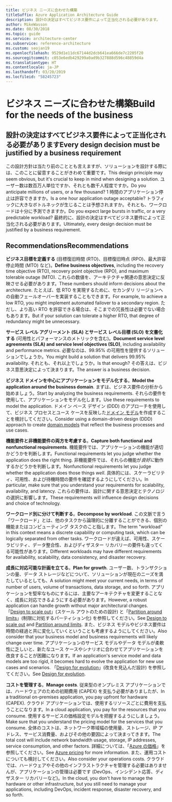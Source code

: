 ```yaml
---
title: ビジネス ニーズに合わせた構築
titleSuffix: Azure Application Architecture Guide
description: 設計の決定はすべてビジネス要件によって正当化される必要があります。
author: MikeWasson
ms.date: 08/30/2018
ms.topic: guide
ms.service: architecture-center
ms.subservice: reference-architecture
ms.custom: seojan19
ms.openlocfilehash: 9529d1e11dc67144d2dcb641ea666de7c2205f20
ms.sourcegitcommit: c053e6edb429299a0ad9b327888d596c48859d4a
ms.translationtype: HT
ms.contentlocale: ja-JP
ms.lasthandoff: 03/20/2019
ms.locfileid: "58245723"
---
```

# <a name="build-for-the-needs-of-the-business"></a><span data-ttu-id="3db75-103">ビジネス ニーズに合わせた構築</span><span class="sxs-lookup"><span data-stu-id="3db75-103">Build for the needs of the business</span></span>

## <a name="every-design-decision-must-be-justified-by-a-business-requirement"></a><span data-ttu-id="3db75-104">設計の決定はすべてビジネス要件によって正当化される必要があります</span><span class="sxs-lookup"><span data-stu-id="3db75-104">Every design decision must be justified by a business requirement</span></span>

<span data-ttu-id="3db75-105">この設計方針は当たり前のこととも言えますが、ソリューションを設計する際には、このことに留意することがきわめて重要です。</span><span class="sxs-lookup"><span data-stu-id="3db75-105">This design principle may seem obvious, but it's crucial to keep in mind when designing a solution.</span></span> <span data-ttu-id="3db75-106">ユーザー数は数百万人単位ですか、それとも数千人程度ですか。</span><span class="sxs-lookup"><span data-stu-id="3db75-106">Do you anticipate millions of users, or a few thousand?</span></span> <span data-ttu-id="3db75-107">1 時間のアプリケーション停止は許容できますか。</span><span class="sxs-lookup"><span data-stu-id="3db75-107">Is a one hour application outage acceptable?</span></span> <span data-ttu-id="3db75-108">トラフィックに大きなボトルネックが生じることは予想されますか。それとも、ワークロードは十分に予測できますか。</span><span class="sxs-lookup"><span data-stu-id="3db75-108">Do you expect large bursts in traffic, or a very predictable workload?</span></span> <span data-ttu-id="3db75-109">最終的に、設計の決定はすべてビジネス要件によって正当化される必要があります。</span><span class="sxs-lookup"><span data-stu-id="3db75-109">Ultimately, every design decision must be justified by a business requirement.</span></span>

## <a name="recommendations"></a><span data-ttu-id="3db75-110">Recommendations</span><span class="sxs-lookup"><span data-stu-id="3db75-110">Recommendations</span></span>

<span data-ttu-id="3db75-111">**ビジネス目標を定義する** (目標復旧時間 (RTO)、目標復旧時点 (RPO)、最大許容停止時間 (MTO) など)。</span><span class="sxs-lookup"><span data-stu-id="3db75-111">**Define business objectives**, including the recovery time objective (RTO), recovery point objective (RPO), and maximum tolerable outage (MTO).</span></span> <span data-ttu-id="3db75-112">これらの数値を、アーキテクチャ関連の意思決定に反映させる必要があります。</span><span class="sxs-lookup"><span data-stu-id="3db75-112">These numbers should inform decisions about the architecture.</span></span> <span data-ttu-id="3db75-113">たとえば、低 RTO を実現するために、セカンダリ リージョンへの自動フェールオーバーを実装することもできます。</span><span class="sxs-lookup"><span data-stu-id="3db75-113">For example, to achieve a low RTO, you might implement automated failover to a secondary region.</span></span> <span data-ttu-id="3db75-114">ただし、より高い RTO を許容できる場合は、そこまでの冗長性は必要でない場合もあります。</span><span class="sxs-lookup"><span data-stu-id="3db75-114">But if your solution can tolerate a higher RTO, that degree of redundancy might be unnecessary.</span></span>

<span data-ttu-id="3db75-115">**サービス レベル アグリーメント (SLA) とサービス レベル目標 (SLO) を文書化する** (可用性とパフォーマンスのメトリックを含む)。</span><span class="sxs-lookup"><span data-stu-id="3db75-115">**Document service level agreements (SLA) and service level objectives (SLO)**, including availability and performance metrics.</span></span> <span data-ttu-id="3db75-116">必要なのは、99.95% の可用性を提供するソリューションでしょうか。</span><span class="sxs-lookup"><span data-stu-id="3db75-116">You might build a solution that delivers 99.95% availability.</span></span> <span data-ttu-id="3db75-117">それとも、それ以上でしょうか。</span><span class="sxs-lookup"><span data-stu-id="3db75-117">Is that enough?</span></span> <span data-ttu-id="3db75-118">その答えは、ビジネス意思決定によって決まります。</span><span class="sxs-lookup"><span data-stu-id="3db75-118">The answer is a business decision.</span></span>

<span data-ttu-id="3db75-119">**ビジネス ドメインを中心にアプリケーションをモデル化する**。</span><span class="sxs-lookup"><span data-stu-id="3db75-119">**Model the application around the business domain**.</span></span> <span data-ttu-id="3db75-120">まずは、ビジネス要件の分析から始めましょう。</span><span class="sxs-lookup"><span data-stu-id="3db75-120">Start by analyzing the business requirements.</span></span> <span data-ttu-id="3db75-121">それらの要件を使用して、アプリケーションをモデル化します。</span><span class="sxs-lookup"><span data-stu-id="3db75-121">Use these requirements to model the application.</span></span> <span data-ttu-id="3db75-122">ドメイン ベース デザイン (DDD) のアプローチを使用して、ビジネス プロセスとユース ケースを反映した[ドメイン モデル][domain-model]を作成することを検討してください。</span><span class="sxs-lookup"><span data-stu-id="3db75-122">Consider using a domain-driven design (DDD) approach to create [domain models][domain-model] that reflect the business processes and use cases.</span></span>

<span data-ttu-id="3db75-123">**機能要件と非機能要件の両方を考慮する**。</span><span class="sxs-lookup"><span data-stu-id="3db75-123">**Capture both functional and nonfunctional requirements**.</span></span> <span data-ttu-id="3db75-124">機能要件では、アプリケーションの機能が適切かどうかを判断します。</span><span class="sxs-lookup"><span data-stu-id="3db75-124">Functional requirements let you judge whether the application does the right thing.</span></span> <span data-ttu-id="3db75-125">非機能要件では、それらの機能が*良好に*動作するかどうかを判断します。</span><span class="sxs-lookup"><span data-stu-id="3db75-125">Nonfunctional requirements let you judge whether the application does those things *well*.</span></span> <span data-ttu-id="3db75-126">具体的には、スケーラビリティ、可用性、および待機時間の要件を確認するようにしてください。</span><span class="sxs-lookup"><span data-stu-id="3db75-126">In particular, make sure that you understand your requirements for scalability, availability, and latency.</span></span> <span data-ttu-id="3db75-127">これらの要件は、設計に関する意思決定とテクノロジの選択に影響します。</span><span class="sxs-lookup"><span data-stu-id="3db75-127">These requirements will influence design decisions and choice of technology.</span></span>

<span data-ttu-id="3db75-128">**ワークロード別に分けて判断する**。</span><span class="sxs-lookup"><span data-stu-id="3db75-128">**Decompose by workload**.</span></span> <span data-ttu-id="3db75-129">この文脈で言う「ワークロード」とは、他のタスクから論理的に分離することができる、個別の機能またはコンピューティング タスクのこと指します。</span><span class="sxs-lookup"><span data-stu-id="3db75-129">The term "workload" in this context means a discrete capability or computing task, which can be logically separated from other tasks.</span></span> <span data-ttu-id="3db75-130">ワークロードが違えば、可用性、スケーラビリティ、データ整合性、およびディザスター リカバリーの要件も違ってくる可能性があります。</span><span class="sxs-lookup"><span data-stu-id="3db75-130">Different workloads may have different requirements for availability, scalability, data consistency, and disaster recovery.</span></span>

<span data-ttu-id="3db75-131">**成長に対応可能な計画を立てる**。</span><span class="sxs-lookup"><span data-stu-id="3db75-131">**Plan for growth**.</span></span> <span data-ttu-id="3db75-132">ユーザー数、トランザクションの量、データ ストレージなどについて、ソリューションが現在のニーズを満たしているとしても、</span><span class="sxs-lookup"><span data-stu-id="3db75-132">A solution might meet your current needs, in terms of number of users, volume of transactions, data storage, and so forth.</span></span> <span data-ttu-id="3db75-133">アプリケーションを堅牢なものにするには、主要なアーキテクチャを変更することなく、成長に対応できるようにする必要があります。</span><span class="sxs-lookup"><span data-stu-id="3db75-133">However, a robust application can handle growth without major architectural changes.</span></span> <span data-ttu-id="3db75-134">「[Design to scale out](scale-out.md)」(スケール アウトのための設計) と「[Partition around limits](partition.md)」(制限に対処するパーティション化) を参照してください。</span><span class="sxs-lookup"><span data-stu-id="3db75-134">See [Design to scale out](scale-out.md) and [Partition around limits](partition.md).</span></span> <span data-ttu-id="3db75-135">また、ビジネス モデルやビジネス要件は時間の経過と共に変化していくということも考慮するようにしてください。</span><span class="sxs-lookup"><span data-stu-id="3db75-135">Also consider that your business model and business requirements will likely change over time.</span></span> <span data-ttu-id="3db75-136">アプリケーションのサービス モデルやデータ モデルが柔軟性に乏しいと、新たなユース ケースやシナリオに合わせてアプリケーションを改良することが困難になります。</span><span class="sxs-lookup"><span data-stu-id="3db75-136">If an application's service model and data models are too rigid, it becomes hard to evolve the application for new use cases and scenarios.</span></span> <span data-ttu-id="3db75-137">「[Design for evolution](design-for-evolution.md)」(改良を見込んだ設計) を参照してください。</span><span class="sxs-lookup"><span data-stu-id="3db75-137">See [Design for evolution](design-for-evolution.md).</span></span>

<span data-ttu-id="3db75-138">**コストを管理する**。</span><span class="sxs-lookup"><span data-stu-id="3db75-138">**Manage costs**.</span></span> <span data-ttu-id="3db75-139">従来型のオンプレミス アプリケーションでは、ハードウェアのための初期費用 (CAPEX) を支払う必要がありましたが、</span><span class="sxs-lookup"><span data-stu-id="3db75-139">In a traditional on-premises application, you pay upfront for hardware (CAPEX).</span></span> <span data-ttu-id="3db75-140">クラウド アプリケーションでは、使用するリソースごとに費用を支払うことになります。</span><span class="sxs-lookup"><span data-stu-id="3db75-140">In a cloud application, you pay for the resources that you consume.</span></span> <span data-ttu-id="3db75-141">使用するサービスの価格設定モデルを把握するようにしましょう。</span><span class="sxs-lookup"><span data-stu-id="3db75-141">Make sure that you understand the pricing model for the services that you consume.</span></span> <span data-ttu-id="3db75-142">全体のコストは、ネットワーク帯域幅の使用量、ストレージ、IP アドレス、サービス消費量、およびその他の要因によって決まってきます。</span><span class="sxs-lookup"><span data-stu-id="3db75-142">The total cost will include network bandwidth usage, storage, IP addresses, service consumption, and other factors.</span></span> <span data-ttu-id="3db75-143">詳細については、「[Azure の価格][pricing]」を参照してください。</span><span class="sxs-lookup"><span data-stu-id="3db75-143">See [Azure pricing][pricing] for more information.</span></span> <span data-ttu-id="3db75-144">また、運用コストについても検討してください。</span><span class="sxs-lookup"><span data-stu-id="3db75-144">Also consider your operations costs.</span></span> <span data-ttu-id="3db75-145">クラウドでは、ハードウェアやその他のインフラストラクチャを管理する必要はありませんが、アプリケーションの管理は必要です (DevOps、インシデント応答、ディザスター リカバリーなど)。</span><span class="sxs-lookup"><span data-stu-id="3db75-145">In the cloud, you don't have to manage the hardware or other infrastructure, but you still need to manage your applications, including DevOps, incident response, disaster recovery, and so forth.</span></span>

[domain-model]: https://martinfowler.com/eaaCatalog/domainModel.html
[pricing]: https://azure.microsoft.com/pricing/
